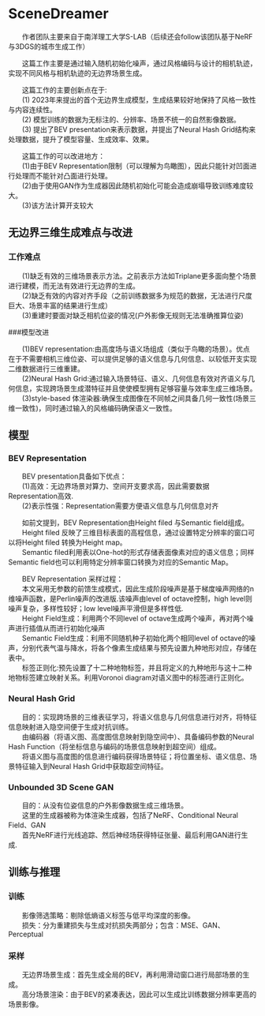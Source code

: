 # SceneDreamer


<p>&emsp;&emsp;作者团队主要来自于南洋理工大学S-LAB（后续还会follow该团队基于NeRF与3DGS的城市生成工作）</P>
<p>&emsp;&emsp;这篇工作主要是通过输入随机初始化噪声，通过风格编码与设计的相机轨迹，实现不同风格与相机轨迹的无边界场景生成。</P>
<p>&emsp;&emsp;这篇工作的主要创新点在于:<br>
&emsp;&emsp;(1) 2023年来提出的首个无边界生成模型，生成结果较好地保持了风格一致性与内容连续性。<br>
&emsp;&emsp;(2) 模型训练的数据为无标注的、分辨率、场景不统一的自然影像数据。<br>
&emsp;&emsp;(3) 提出了BEV presentation来表示数据，并提出了Neural Hash Grid结构来处理数据，提升了模型容量、生成效率、效果。</p>

<p>&emsp;&emsp;这篇工作的可以改进地方：<br>
&emsp;&emsp;(1)由于BEV Representation限制（可以理解为鸟瞰图），因此只能针对凹面进行处理而不能针对凸面进行处理。<br>
&emsp;&emsp;(2)由于使用GAN作为生成器因此随机初始化可能会造成崩塌导致训练难度较大。<br>
&emsp;&emsp;(3)该方法计算开支较大</p>

##  无边界三维生成难点与改进
### 工作难点
<p>&emsp;&emsp;(1)缺乏有效的三维场景表示方法。之前表示方法如Triplane更多面向整个场景进行建模，而无法有效进行无边界的生成。<br>
&emsp;&emsp;(2)缺乏有效的内容对齐手段（之前训练数据多为规范的数据，无法进行尺度巨大、场景丰富的结果进行生成）<br>
&emsp;&emsp;(3)重建时要面对缺乏相机位姿的情况(户外影像无规则无法准确推算位姿)</p>

###模型改进
<p>&emsp;&emsp;(1)BEV representation:由高度场与语义场组成（类似于鸟瞰的场景）。优点在于不需要相机三维位姿、可以提供足够的语义信息与几何信息、以较低开支实现二维数据进行三维重建。<br>
&emsp;&emsp;(2)Neural Hash Grid:通过输入场景特征、语义、几何信息有效对齐语义与几何信息，实现跨场景生成潜特征并且使使模型拥有足够容量与效率生成三维场景。<br>
&emsp;&emsp;(3)style-based 体渲染器:确保生成图像在不同帧之间具备几何一致性(场景三维一致性)，同时通过输入的风格编码确保语义一致性。</p>

##  模型
### BEV Representation
<p>&emsp;&emsp;BEV presentation具备如下优点：
<br>&emsp;&emsp;(1)高效：无边界场景对算力、空间开支要求高，因此需要数据Representation高效.<br>&emsp;&emsp;(2)表示性强：Representation需要方便语义信息与几何信息对齐</p>

<p>&emsp;&emsp;如前文提到，BEV Representation由Height filed 与Semantic field组成。<br>&emsp;&emsp;Height filed 反映了三维目标表面的高程信息，通过设置特定分辨率的窗口可以将Height filed 转换为Height map。<br>&emsp;&emsp;Semantic filed利用表以One-hot的形式存储表面像素对应的语义信息；同样Semantic field也可以利用特定分辨率窗口转换为对应的Semantic Map。</p>
<p>&emsp;&emsp;BEV Representation 采样过程：<br>
&emsp;&emsp;本文采用无参数的前馈生成模式，因此生成阶段噪声是基于梯度噪声网络的n维噪声函数，是Perlin噪声的改进版.该噪声由level of octave控制，high level则噪声复杂，多样性较好；low level噪声平滑但是多样性低.<br>
&emsp;&emsp;Height Field生成：利用两个不同level of octave生成两个噪声，再对两个噪声进行插值从而进行初始化噪声<br>
&emsp;&emsp;Semantic Field生成：利用不同随机种子初始化两个相同level of octave的噪声，分别代表气温与降水，将各个像素生成结果与预先设置九种地形对应，存储在表中。<br>
&emsp;&emsp;标签正则化:预先设置了十二种地物标签，并且将定义的九种地形与这十二种地物标签建立映射关系。利用Voronoi diagram对语义图中的标签进行正则化。</p>

### Neural Hash Grid
<p>&emsp;&emsp;目的：实现跨场景的三维表征学习，将语义信息与几何信息进行对齐，将特征信息映射进入隐空间便于生成对抗训练。<br>
&emsp;&emsp;由编码器（将语义图、高度图信息映射到隐空间中）、具备编码参数的Neural Hash Function（将坐标信息与编码的场景信息映射到超空间）组成。<br>
&emsp;&emsp;将语义图与高度图的信息进行编码获得场景特征；将位置坐标、语义信息、场景特征输入到Neural Hash Grid中获取超空间特征。

### Unbounded 3D Scene GAN
<p>&emsp;&emsp;目的：从没有位姿信息的户外影像数据生成三维场景。<br>
&emsp;&emsp;这里的生成器被称为体渲染生成器，包括了NeRF、Conditional Neural Field、GAN<br>
&emsp;&emsp;首先NeRF进行光线追踪、然后神经场获得特征张量、最后利用GAN进行生成.

## 训练与推理
### 训练
<p>&emsp;&emsp;影像筛选策略：剔除低熵语义标签与低平均深度的影像。<br>
&emsp;&emsp;损失：分为重建损失与生成对抗损失两部分；包含：MSE、GAN、Perceptual

### 采样
<p>&emsp;&emsp;无边界场景生成：首先生成全局的BEV，再利用滑动窗口进行局部场景的生成。<br>
&emsp;&emsp;高分场景渲染：由于BEV的紧凑表达，因此可以生成比训练数据分辨率更高的场景影像。
